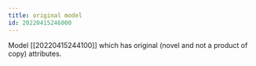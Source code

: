 ```yaml
---
title: original model
id: 20220415246000
---
```


Model [[20220415244100]] which has original (novel and not a product of copy) attributes.
